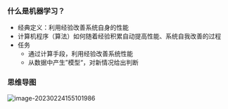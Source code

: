 ### 什么是机器学习？
- 经典定义：利用经验改善系统自身的性能
- 计算机程序（算法）如何随着经验积累自动提高性能、系统自我改善的过程
- 任务
	- 通过计算手段，利用经验改善系统性能
	- 从数据中产生”模型“，对新情况给出判断



### 思维导图

![image-20230224155101986](https://saladday-figure-bed.oss-cn-chengdu.aliyuncs.com/img/image-20230224155101986.png)